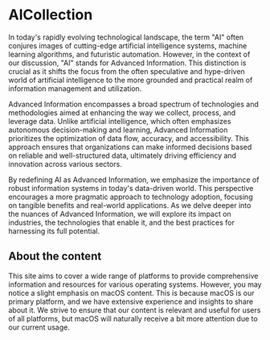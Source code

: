 # AICollection

In today's rapidly evolving technological landscape, the term "AI" often conjures images of cutting-edge artificial
intelligence systems, machine learning algorithms, and futuristic automation. However, in the context of our discussion,
"AI" stands for Advanced Information. This distinction is crucial as it shifts the focus from the often speculative and
hype-driven world of artificial intelligence to the more grounded and practical realm of information management and
utilization.

Advanced Information encompasses a broad spectrum of technologies and methodologies aimed at enhancing the way we
collect, process, and leverage data. Unlike artificial intelligence, which often emphasizes autonomous decision-making
and learning, Advanced Information prioritizes the optimization of data flow, accuracy, and accessibility. This approach
ensures that organizations can make informed decisions based on reliable and well-structured data, ultimately driving
efficiency and innovation across various sectors.

By redefining AI as Advanced Information, we emphasize the importance of robust information systems in today's
data-driven world. This perspective encourages a more pragmatic approach to technology adoption, focusing on tangible
benefits and real-world applications. As we delve deeper into the nuances of Advanced Information, we will explore its
impact on industries, the technologies that enable it, and the best practices for harnessing its full potential.

## About the content
This site aims to cover a wide range of platforms to provide comprehensive information and resources for various
operating systems. However, you may notice a slight emphasis on macOS content. This is because macOS is our primary
platform, and we have extensive experience and insights to share about it. We strive to ensure that our content is
relevant and useful for users of all platforms, but macOS will naturally receive a bit more attention due to our
current usage.
